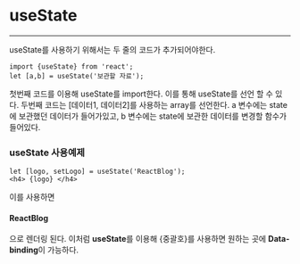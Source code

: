 # useState
---
useState를 사용하기 위해서는 두 줄의 코드가 추가되어야한다.
```
import {useState} from 'react';
let [a,b] = useState('보관할 자료');
```
첫번째 코드를 이용해 useState를 import한다. 이를 통해 useState를 선언 할 수 있다.
두번째 코드는 [데이터1, 데이터2]를 사용하는 array를 선언한다.
a 변수에는 state에 보관했던 데이터가 들어가있고, b 변수에는 state에 보관한 데이터를 변경할 함수가 들어있다.

### useState 사용예제

```
let [logo, setLogo] = useState('ReactBlog');
<h4> {logo} </h4>
```
이를 사용하면 <h4> ReactBlog </h4>으로 렌더링 된다.
이처럼 **useState**를 이용해 {중괄호}를 사용하면 원하는 곳에 **Data-binding**이 가능하다.
